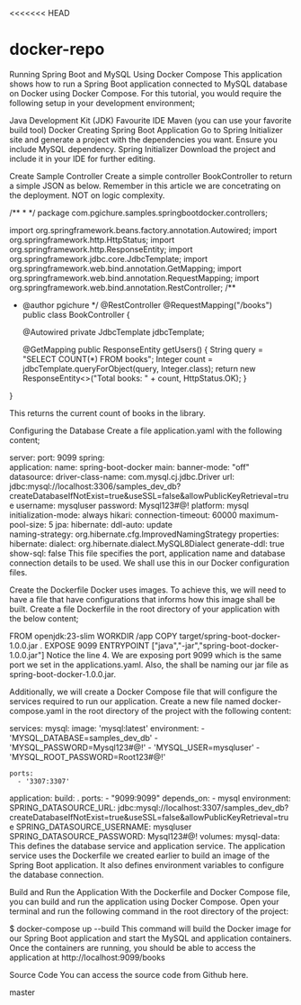 <<<<<<< HEAD

# docker-repo
Running Spring Boot and MySQL Using Docker Compose
This application shows how to run a Spring Boot application connected to MySQL database on Docker using Docker Compose. For this tutorial, you would require the following setup in your development environment;

Java Development Kit (JDK)
Favourite IDE
Maven (you can use your favorite build tool)
Docker
Creating Spring Boot Application
Go to Spring Initializer site and generate a project with the dependencies you want. Ensure you include MySQL dependency.
Spring Initializer
Download the project and include it in your IDE for further editing.

Create Sample Controller
Create a simple controller BookController to return a simple JSON as below. Remember in this article we are concetrating on the deployment. NOT on logic complexity.


/**
 * 
 */
package com.pgichure.samples.springbootdocker.controllers;

import org.springframework.beans.factory.annotation.Autowired;
import org.springframework.http.HttpStatus;
import org.springframework.http.ResponseEntity;
import org.springframework.jdbc.core.JdbcTemplate;
import org.springframework.web.bind.annotation.GetMapping;
import org.springframework.web.bind.annotation.RequestMapping;
import org.springframework.web.bind.annotation.RestController;
/**
 * @author pgichure
 */
@RestController
@RequestMapping("/books")
public class BookController {
	
	@Autowired
    private JdbcTemplate jdbcTemplate;
	
	@GetMapping
    public ResponseEntity<String> getUsers() {
        String query = "SELECT COUNT(*) FROM books";
        Integer count = jdbcTemplate.queryForObject(query, Integer.class);
        return new ResponseEntity<>("Total books: " + count, HttpStatus.OK);
    }

}



This returns the current count of books in the library.

Configuring the Database
Create a file application.yaml with the following content;

server:
  port: 9099
spring:   
  application:
    name: spring-boot-docker
  main:
    banner-mode: "off"
  datasource:
    driver-class-name: com.mysql.cj.jdbc.Driver
    url: jdbc:mysql://localhost:3306/samples_dev_db?createDatabaseIfNotExist=true&useSSL=false&allowPublicKeyRetrieval=true
    username: mysqluser
    password: Mysql123#@!
    platform: mysql
    initialization-mode: always
    hikari:
      connection-timeout: 60000
      maximum-pool-size: 5
  jpa:
    hibernate:
      ddl-auto: update  
      naming-strategy: org.hibernate.cfg.ImprovedNamingStrategy
    properties:
      hibernate:
        dialect: org.hibernate.dialect.MySQL8Dialect
    generate-ddl: true
    show-sql: false
This file specifies the port, application name and database connection details to be used. We shall use this in our Docker configuration files.

Create the Dockerfile
Docker uses images. To achieve this, we will need to have a file that have configurations that informs how this image shall be built. Create a file Dockerfile in the root directory of your application with the below content;

FROM openjdk:23-slim
WORKDIR /app
COPY target/spring-boot-docker-1.0.0.jar .
EXPOSE 9099
ENTRYPOINT ["java","-jar","spring-boot-docker-1.0.0.jar"]
Notice the line 4. We are exposing port 9099 which is the same port we set in the applications.yaml. Also, the shall be naming our jar file as spring-boot-docker-1.0.0.jar.

Additionally, we will create a Docker Compose file that will configure the services required to run our application.
Create a new file named docker-compose.yaml in the root directory of the project with the following content:

services:
  mysql:
    image: 'mysql:latest'
    environment:
      - 'MYSQL_DATABASE=samples_dev_db'
      - 'MYSQL_PASSWORD=Mysql123#@!'
      - 'MYSQL_USER=mysqluser'
      - 'MYSQL_ROOT_PASSWORD=Root123#@!'
      
    ports:
      - '3307:3307'
  application:
    build: .
    ports:
      - "9099:9099"
    depends_on:
      - mysql
    environment:
      SPRING_DATASOURCE_URL: jdbc:mysql://localhost:3307/samples_dev_db?createDatabaseIfNotExist=true&useSSL=false&allowPublicKeyRetrieval=true
      SPRING_DATASOURCE_USERNAME: mysqluser
      SPRING_DATASOURCE_PASSWORD: Mysql123#@!
volumes:
  mysql-data:
This defines the database service and application service. The application service uses the Dockerfile we created earlier to build an image of the Spring Boot application. It also defines environment variables to configure the database connection.

Build and Run the Application
With the Dockerfile and Docker Compose file, you can build and run the application using Docker Compose. Open your terminal and run the following command in the root directory of the project:

$ docker-compose up --build
This command will build the Docker image for our Spring Boot application and start the MySQL and application containers. Once the containers are running, you should be able to access the application at http://localhost:9099/books

Source Code
You can access the source code from Github here.

master

